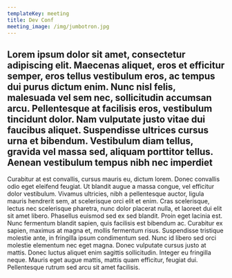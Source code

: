 ```yaml
---
templateKey: meeting
title: Dev Conf
meeting_image: /img/jumbotron.jpg
---
```

## Lorem ipsum dolor sit amet, consectetur adipiscing elit. Maecenas aliquet, eros et efficitur semper, eros tellus vestibulum eros, ac tempus dui purus dictum enim. Nunc nisl felis, malesuada vel sem nec, sollicitudin accumsan arcu. Pellentesque at facilisis eros, vestibulum tincidunt dolor. Nam vulputate justo vitae dui faucibus aliquet. Suspendisse ultrices cursus urna et bibendum. Vestibulum diam tellus, gravida vel massa sed, aliquam porttitor tellus. Aenean vestibulum tempus nibh nec imperdiet

Curabitur at est convallis, cursus mauris eu, dictum lorem. Donec convallis odio eget eleifend feugiat. Ut blandit augue a massa congue, vel efficitur dolor vestibulum. Vivamus ultricies, nibh a pellentesque auctor, ligula mauris hendrerit sem, at scelerisque orci elit et enim. Cras scelerisque, lectus nec scelerisque pharetra, nunc dolor placerat nulla, et laoreet dui elit sit amet libero. Phasellus euismod sed ex sed blandit. Proin eget lacinia est. Nunc fermentum blandit sapien, quis facilisis est bibendum ac. Curabitur ex sapien, maximus at magna et, mollis fermentum risus. Suspendisse tristique molestie ante, in fringilla ipsum condimentum sed. Nunc id libero sed orci molestie elementum nec eget magna. Donec vulputate cursus justo at mattis. Donec luctus aliquet enim sagittis sollicitudin. Integer eu fringilla neque. Mauris eget augue mattis, mattis quam efficitur, feugiat dui. Pellentesque rutrum sed arcu sit amet facilisis.
